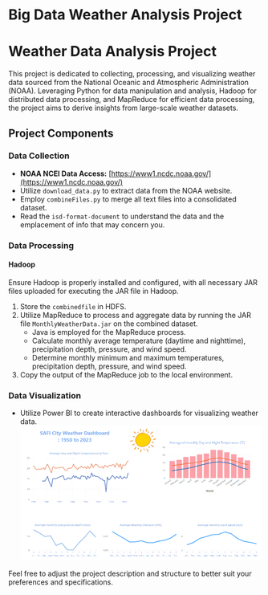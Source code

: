 # Big Data Weather Analysis Project
# Weather Data Analysis Project

This project is dedicated to collecting, processing, and visualizing weather data sourced from the National Oceanic and Atmospheric Administration (NOAA). Leveraging Python for data manipulation and analysis, Hadoop for distributed data processing, and MapReduce for efficient data processing, the project aims to derive insights from large-scale weather datasets.

## Project Components

### Data Collection

- **NOAA NCEI Data Access:** [https://www1.ncdc.noaa.gov/](https://www1.ncdc.noaa.gov/)
- Utilize `download_data.py` to extract data from the NOAA website.
- Employ `combineFiles.py` to merge all text files into a consolidated dataset.
- Read the `isd-format-document`  to understand the data and the emplacement of info that may concern you.

### Data Processing

#### Hadoop

Ensure Hadoop is properly installed and configured, with all necessary JAR files uploaded for executing the JAR file in Hadoop.

1. Store the `combinedfile` in HDFS.
2. Utilize MapReduce to process and aggregate data by running the JAR file `MonthlyWeatherData.jar` on the combined dataset.
   - Java is employed for the MapReduce process.
   - Calculate monthly average temperature (daytime and nighttime), precipitation depth, pressure, and wind speed.
   - Determine monthly minimum and maximum temperatures, precipitation depth, pressure, and wind speed.
3. Copy the output of the MapReduce job to the local environment.

### Data Visualization

- Utilize Power BI to create interactive dashboards for visualizing weather data.
![Power BI Dashboard](Dashboard.png)

Feel free to adjust the project description and structure to better suit your preferences and specifications.
